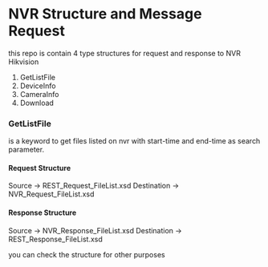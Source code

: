 # NVR Structure and Message Request
this repo is contain 4 type structures for request and response to NVR Hikvision
1. GetListFile
2. DeviceInfo
3. CameraInfo
4. Download

### GetListFile
is a keyword to get files listed on nvr with start-time and end-time as search parameter.
#### Request Structure
  Source -> REST_Request_FileList.xsd
  Destination -> NVR_Request_FileList.xsd
#### Response Structure
Source -> NVR_Response_FileList.xsd
Destination -> REST_Response_FileList.xsd

you can check the structure for other purposes
